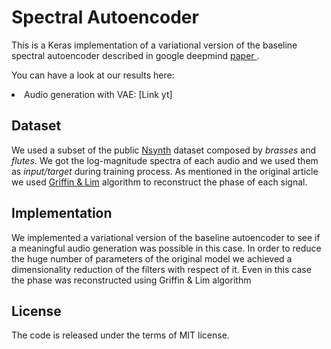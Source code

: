 # Spectral Autoencoder

This is a Keras implementation of a variational version of the baseline spectral autoencoder described in google deepmind <a href="https://arxiv.org/pdf/1704.01279.pdf"> paper </a>.

You can have a look at our results here:
<li>Audio generation with VAE: [Link yt]

## Dataset

We used a subset of the public <a href="https://magenta.tensorflow.org/datasets/nsynth">Nsynth</a> dataset composed by *brasses* and *flutes*. We got the log-magnitude spectra of each audio and we used them as *input/target* during training process.
As mentioned in the original article we used <a href="https://ieeexplore.ieee.org/document/1164317">Griffin & Lim</a> algorithm to reconstruct the phase of each signal.
 
## Implementation

We implemented a variational version of the baseline autoencoder to see if a meaningful audio generation was possible in this case. In order to reduce the huge number of parameters of the original model we achieved a dimensionality reduction of the filters with respect of it. Even in this case the phase was reconstructed using Griffin & Lim algorithm

## License
The code is released under the terms of MIT license.

